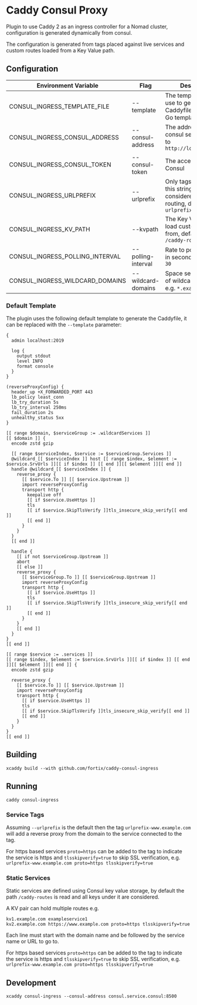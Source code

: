 # Caddy Consul Proxy

Plugin to use Caddy 2 as an ingress controller for a Nomad cluster, configuration is generated dynamically from consul.

The configuration is generated from tags placed against live services and custom routes loaded from a Key Value path.

## Configuration

| Environment Variable | Flag | Description |
| -------------------- | ---- | ----------- |
| CONSUL_INGRESS_TEMPLATE_FILE | --template | The template file to use to generate the Caddyfile, supports Go templates |
| CONSUL_INGRESS_CONSUL_ADDRESS | --consul-address | The address of the consul server, defaults to `http://localhost:8500` |
| CONSUL_INGRESS_CONSUL_TOKEN | --consul-token | The access token for Consul |
| CONSUL_INGRESS_URLPREFIX | --urlprefix | Only tags starting with this string are considered for service routing, defaults to `urlprefix-` |
| CONSUL_INGRESS_KV_PATH | --kvpath | The Key Value path to load custom routes from, defaults to `/caddy-routes` |
| CONSUL_INGRESS_POLLING_INTERVAL | --polling-interval | Rate to poll Consul at in seconds, defaults to `30` |
| CONSUL_INGRESS_WILDCARD_DOMAINS | --wildcard-domains | Space separated list of wildcard domains e.g. `*.example.com` |

### Default Template

The plugin uses the following default template to generate the Caddyfile, it can be replaced with the `--template` parameter:

```
{
  admin localhost:2019

  log {
    output stdout
    level INFO
    format console
  }
}

(reverseProxyConfig) {
  header_up +X_FORWARDED_PORT 443
  lb_policy least_conn
  lb_try_duration 5s
  lb_try_interval 250ms
  fail_duration 2s
  unhealthy_status 5xx
}

[[ range $domain, $serviceGroup := .wildcardServices ]]
[[ $domain ]] {
  encode zstd gzip

  [[ range $serviceIndex, $service := $serviceGroup.Services ]]
  @wildcard_[[ $serviceIndex ]] host [[ range $index, $element := $service.SrvUrls ]][[ if $index ]] [[ end ]][[ $element ]][[ end ]]
  handle @wildcard_[[ $serviceIndex ]] {
    reverse_proxy {
      [[ $service.To ]] [[ $service.Upstream ]]
      import reverseProxyConfig
      transport http {
        keepalive off
        [[ if $service.UseHttps ]]
        tls
        [[ if $service.SkipTlsVerify ]]tls_insecure_skip_verify[[ end ]]
        [[ end ]]
      }
    }
  }
  [[ end ]]

  handle {
    [[ if not $serviceGroup.Upstream ]]
    abort
    [[ else ]]
    reverse_proxy {
      [[ $serviceGroup.To ]] [[ $serviceGroup.Upstream ]]
      import reverseProxyConfig
      transport http {
        [[ if $service.UseHttps ]]
        tls
        [[ if $service.SkipTlsVerify ]]tls_insecure_skip_verify[[ end ]]
        [[ end ]]
      }
    }
    [[ end ]]
  }
}
[[ end ]]

[[ range $service := .services ]]
[[ range $index, $element := $service.SrvUrls ]][[ if $index ]] [[ end ]][[ $element ]][[ end ]] {
  encode zstd gzip

  reverse_proxy {
    [[ $service.To ]] [[ $service.Upstream ]]
    import reverseProxyConfig
    transport http {
      [[ if $service.UseHttps ]]
      tls
      [[ if $service.SkipTlsVerify ]]tls_insecure_skip_verify[[ end ]]
      [[ end ]]
    }
  }
}
[[ end ]]
```

## Building

```shell
xcaddy build --with github.com/fortix/caddy-consul-ingress
```

## Running

```shell
caddy consul-ingress
```

### Service Tags

Assuming `--urlprefix` is the default then the tag `urlprefix-www.example.com` will add a reverse proxy from the domain to the service connected to the tag.

For https based services `proto=https` can be added to the tag to indicate the service is https and `tlsskipverify=true` to skip SSL verification, e.g. `urlprefix-www.example.com proto=https tlsskipverify=true`

### Static Services

Static services are defined using Consul key value storage, by default the path `/caddy-routes` is read and all keys under it are considered.

A KV pair can hold multiple routes e.g.

```
kv1.example.com exampleservice1
kv2.example.com https://www.example.com proto=https tlsskipverify=true
```

Each line must start with the domain name and be followed by the service name or URL to go to.

For https based services `proto=https` can be added to the tag to indicate the service is https and `tlsskipverify=true` to skip SSL verification, e.g. `urlprefix-www.example.com proto=https tlsskipverify=true`

## Development

```shell
xcaddy consul-ingress --consul-address consul.service.consul:8500
```
